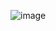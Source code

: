 

![image](https://github.com/junxian428/Qt_MobileApp_testing/assets/58724748/ce6cd1b6-c0cb-467e-9545-d5d8eb6a5bc2)
